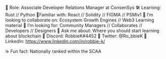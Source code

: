 
🔭 Role: Associate Developer Relations Manager at ConsenSys
🛠 Learning: Rust // Python
🤹‍Familiar with: React // Solidity // FIGMA // PSMlv1
🏓 I’m looking to collaborate on: Ecosystem Growth Engines // Web3 Learning material 
🔮 I’m looking for: Community Managers // Collaborates // Developers // Designers 
💬 Ask me about: Where you should start learning about blockchain
🍜 Discord: RobbieK#4452
🍜 Twitter: @Ro_bbieK
🍜 LinkedIn: https://www.linkedin.com/in/robbie-k/

☕ Fun fact: Nationally ranked within the SCAA 

